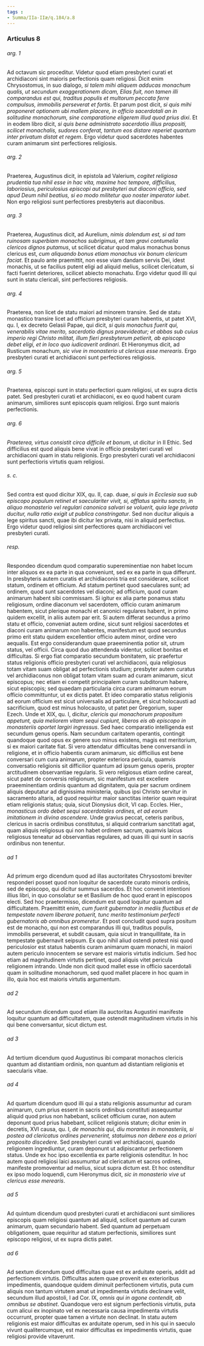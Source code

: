```yaml
---
tags : 
- Summa/IIa-IIæ/q.184/a.8
---
```


### Articulus 8

###### arg. 1
Ad octavum sic proceditur. Videtur quod etiam presbyteri curati et archidiaconi sint maioris perfectionis quam religiosi. Dicit enim Chrysostomus, in suo dialogo, *si talem mihi aliquem adducas monachum qualis, ut secundum exaggerationem dicam, Elias fuit, non tamen illi comparandus est qui, traditus populis et multorum peccata ferre compulsus, immobilis perseverat et fortis*. Et parum post dicit, *si quis mihi proponeret optionem ubi mallem placere, in officio sacerdotali an in solitudine monachorum, sine comparatione eligerem illud quod prius dixi*. Et in eodem libro dicit, *si quis bene administrato sacerdotio illius propositi, scilicet monachalis, sudores conferat, tantum eos distare reperiet quantum inter privatum distat et regem*. Ergo videtur quod sacerdotes habentes curam animarum sint perfectiores religiosis.

###### arg. 2
Praeterea, Augustinus dicit, in epistola ad Valerium, *cogitet religiosa prudentia tua nihil esse in hac vita, maxime hoc tempore, difficilius, laboriosius, periculosius episcopi aut presbyteri aut diaconi officio, sed apud Deum nihil beatius, si eo modo militetur quo noster imperator iubet*. Non ergo religiosi sunt perfectiores presbyteris aut diaconibus.

###### arg. 3
Praeterea, Augustinus dicit, ad Aurelium, *nimis dolendum est, si ad tam ruinosam superbiam monachos subrigimus, et tam gravi contumelia clericos dignos putamus*, ut scilicet dicatur quod malus monachus bonus clericus est, *cum aliquando bonus etiam monachus vix bonum clericum faciat*. Et paulo ante praemittit, non esse viam dandam servis Dei, idest monachis, ut se facilius putent eligi ad aliquid melius, scilicet clericatum, si facti fuerint deteriores, scilicet abiecto monachatu. Ergo videtur quod illi qui sunt in statu clericali, sint perfectiores religiosis.

###### arg. 4
Praeterea, non licet de statu maiori ad minorem transire. Sed de statu monastico transire licet ad officium presbyteri curam habentis, ut patet XVI, qu. I, ex decreto Gelasii Papae, qui dicit, *si quis monachus fuerit qui, venerabilis vitae merito, sacerdotio dignus praevideatur; et abbas sub cuius imperio regi Christo militat, illum fieri presbyterum petierit, ab episcopo debet eligi, et in loco quo iudicaverit ordinari*. Et Hieronymus dicit, ad Rusticum monachum, *sic vive in monasterio ut clericus esse merearis*. Ergo presbyteri curati et archidiaconi sunt perfectiores religiosis.

###### arg. 5
Praeterea, episcopi sunt in statu perfectiori quam religiosi, ut ex supra dictis patet. Sed presbyteri curati et archidiaconi, ex eo quod habent curam animarum, similiores sunt episcopis quam religiosi. Ergo sunt maioris perfectionis.

###### arg. 6
*Praeterea, virtus consistit circa difficile et bonum*, ut dicitur in II Ethic. Sed difficilius est quod aliquis bene vivat in officio presbyteri curati vel archidiaconi quam in statu religionis. Ergo presbyteri curati vel archidiaconi sunt perfectioris virtutis quam religiosi.

###### s. c.
Sed contra est quod dicitur XIX, qu. II, cap. duae, *si quis in Ecclesia sua sub episcopo populum retinet et saeculariter vivit, si, afflatus spiritu sancto, in aliquo monasterio vel regulari canonica salvari se voluerit, quia lege privata ducitur, nulla ratio exigit ut publica constringatur*. Sed non ducitur aliquis a lege spiritus sancti, quae ibi dicitur lex privata, nisi in aliquid perfectius. Ergo videtur quod religiosi sint perfectiores quam archidiaconi vel presbyteri curati.

###### resp.
Respondeo dicendum quod comparatio supereminentiae non habet locum inter aliquos ex ea parte in qua conveniunt, sed ex ea parte in qua differunt. In presbyteris autem curatis et archidiaconis tria est considerare, scilicet statum, ordinem et officium. Ad statum pertinet quod saeculares sunt; ad ordinem, quod sunt sacerdotes vel diaconi; ad officium, quod curam animarum habent sibi commissam. Si igitur ex alia parte ponamus statu religiosum, ordine diaconum vel sacerdotem, officio curam animarum habentem, sicut plerique monachi et canonici regulares habent, in primo quidem excellit, in aliis autem par erit. Si autem differat secundus a primo statu et officio, conveniat autem ordine, sicut sunt religiosi sacerdotes et diaconi curam animarum non habentes, manifestum est quod secundus primo erit statu quidem excellentior officio autem minor, ordine vero aequalis. Est ergo considerandum quae praeeminentia potior sit, utrum status, vel officii. Circa quod duo attendenda videntur, scilicet bonitas et difficultas. Si ergo fiat comparatio secundum bonitatem, sic praefertur status religionis officio presbyteri curati vel archidiaconi, quia religiosus totam vitam suam obligat ad perfectionis studium; presbyter autem curatus vel archidiaconus non obligat totam vitam suam ad curam animarum, sicut episcopus; nec etiam ei competit principalem curam subditorum habere, sicut episcopis; sed quaedam particularia circa curam animarum eorum officio committuntur, ut ex dictis patet. Et ideo comparatio status religionis ad eorum officium est sicut universalis ad particulare, et sicut holocausti ad sacrificium, quod est minus holocausto, ut patet per Gregorium, super Ezech. Unde et XIX, qu. I, dicitur, *clericis qui monachorum propositum appetunt, quia meliorem vitam sequi cupiunt, liberos eis ab episcopo in monasteriis oportet largiri ingressus*. Sed haec comparatio intelligenda est secundum genus operis. Nam secundum caritatem operantis, contingit quandoque quod opus ex genere suo minus existens, magis est meritorium, si ex maiori caritate fiat. Si vero attendatur difficultas bene conversandi in religione, et in officio habentis curam animarum, sic difficilius est bene conversari cum cura animarum, propter exteriora pericula, quamvis conversatio religionis sit difficilior quantum ad ipsum genus operis, propter arctitudinem observantiae regularis. Si vero religiosus etiam ordine careat, sicut patet de conversis religionum, sic manifestum est excellere praeeminentiam ordinis quantum ad dignitatem, quia per sacrum ordinem aliquis deputatur ad dignissima ministeria, quibus ipsi Christo servitur in sacramento altaris, ad quod requiritur maior sanctitas interior quam requirat etiam religionis status; quia, sicut Dionysius dicit, VI cap. Eccles. Hier., *monasticus ordo debet sequi sacerdotales ordines, et ad eorum imitationem in divina ascendere*. Unde gravius peccat, ceteris paribus, clericus in sacris ordinibus constitutus, si aliquid contrarium sanctitati agat, quam aliquis religiosus qui non habet ordinem sacrum, quamvis laicus religiosus teneatur ad observantias regulares, ad quas illi qui sunt in sacris ordinibus non tenentur.

###### ad 1
Ad primum ergo dicendum quod ad illas auctoritates Chrysostomi breviter responderi posset quod non loquitur de sacerdote curato minoris ordinis, sed de episcopo, qui dicitur summus sacerdos. Et hoc convenit intentioni illius libri, in quo consolatur se et Basilium de hoc quod erant in episcopos electi. Sed hoc praetermisso, dicendum est quod loquitur quantum ad difficultatem. Praemittit enim, *cum fuerit gubernator in mediis fluctibus et de tempestate navem liberare potuerit, tunc merito testimonium perfecti gubernatoris ab omnibus promeretur*. Et post concludit quod supra positum est de monacho, qui non est comparandus illi qui, traditus populis, immobilis perseverat, et subdit causam, quia sicut in tranquillitate, ita in tempestate gubernavit seipsum. Ex quo nihil aliud ostendi potest nisi quod periculosior est status habentis curam animarum quam monachi, in maiori autem periculo innocentem se servare est maioris virtutis indicium. Sed hoc etiam ad magnitudinem virtutis pertinet, quod aliquis vitet pericula religionem intrando. Unde non dicit quod mallet esse in officio sacerdotali quam in solitudine monachorum, sed quod mallet placere in hoc quam in illo, quia hoc est maioris virtutis argumentum.

###### ad 2
Ad secundum dicendum quod etiam illa auctoritas Augustini manifeste loquitur quantum ad difficultatem, quae ostendit magnitudinem virtutis in his qui bene conversantur, sicut dictum est.

###### ad 3
Ad tertium dicendum quod Augustinus ibi comparat monachos clericis quantum ad distantiam ordinis, non quantum ad distantiam religionis et saecularis vitae.

###### ad 4
Ad quartum dicendum quod illi qui a statu religionis assumuntur ad curam animarum, cum prius essent in sacris ordinibus constituti assequuntur aliquid quod prius non habebant, scilicet officium curae, non autem deponunt quod prius habebant, scilicet religionis statum; dicitur enim in decretis, XVI causa, qu. I, *de monachis qui, diu morantes in monasteriis, si postea ad clericatus ordines pervenerint, statuimus non debere eos a priori proposito discedere*. Sed presbyteri curati vel archidiaconi, quando religionem ingrediuntur, curam deponunt ut adipiscantur perfectionem status. Unde ex hoc ipso excellentia ex parte religionis ostenditur. In hoc autem quod religiosi laici assumuntur ad clericatum et sacros ordines, manifeste promoventur ad melius, sicut supra dictum est. Et hoc ostenditur ex ipso modo loquendi, cum Hieronymus dicit, *sic in monasterio vive ut clericus esse merearis*.

###### ad 5
Ad quintum dicendum quod presbyteri curati et archidiaconi sunt similiores episcopis quam religiosi quantum ad aliquid, scilicet quantum ad curam animarum, quam secundario habent. Sed quantum ad perpetuam obligationem, quae requiritur ad statum perfectionis, similiores sunt episcopo religiosi, ut ex supra dictis patet.

###### ad 6
Ad sextum dicendum quod difficultas quae est ex arduitate operis, addit ad perfectionem virtutis. Difficultas autem quae provenit ex exterioribus impedimentis, quandoque quidem diminuit perfectionem virtutis, puta cum aliquis non tantum virtutem amat ut impedimenta virtutis declinare velit, secundum illud apostoli, I ad Cor. IX, *omnis qui in agone contendit, ab omnibus se abstinet*. Quandoque vero est signum perfectionis virtutis, puta cum alicui ex inopinato vel ex necessaria causa impedimenta virtutis occurrunt, propter quae tamen a virtute non declinat. In statu autem religionis est maior difficultas ex arduitate operum, sed in his qui in saeculo vivunt qualitercumque, est maior difficultas ex impedimentis virtutis, quae religiosi provide vitaverunt.

